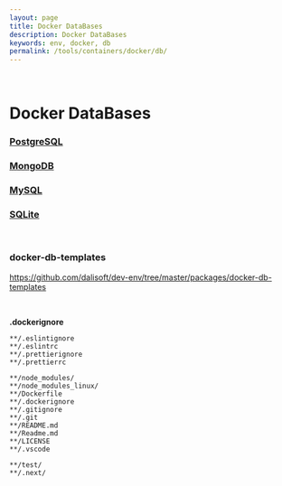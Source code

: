 ```yaml
---
layout: page
title: Docker DataBases
description: Docker DataBases
keywords: env, docker, db
permalink: /tools/containers/docker/db/
---
```


<br/>

# Docker DataBases

### [PostgreSQL](/tools/containers/docker/db/postgresql/)

### [MongoDB](/tools/containers/docker/db/mongodb/)

### [MySQL](/tools/containers/docker/db/mysql/)

### [SQLite](/tools/containers/docker/db/sqlite/)

<br/>

### docker-db-templates

https://github.com/dalisoft/dev-env/tree/master/packages/docker-db-templates

<br/>

**.dockerignore**

```
**/.eslintignore
**/.eslintrc
**/.prettierignore
**/.prettierrc

**/node_modules/
**/node_modules_linux/
**/Dockerfile
**/.dockerignore
**/.gitignore
**/.git
**/README.md
**/Readme.md
**/LICENSE
**/.vscode

**/test/
**/.next/
```
